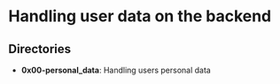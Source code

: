 # Handling user data on the backend
## Directories
- **0x00-personal_data**: Handling users personal data
